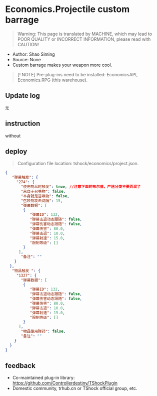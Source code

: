 # Economics.Projectile custom barrage

> Warning: This page is translated by MACHINE, which may lead to POOR QUALITY or INCORRECT INFORMATION, please read with CAUTION!


- Author: Shao Siming
- Source: None
- Custom barrage makes your weapon more cool.

> [! NOTE]
> Pre-plug-ins need to be installed: EconomicsAPI, Economics.RPG (this warehouse).

## Update log

```
无
```

## instruction

without

## deploy
> Configuration file location: tshock/economics/project.json.
```json
{
   "弹幕触发": {
     "274": {
       "使用物品时触发": true, //注意下面的布尔值，严格分类不要弄混了
       "来自于召唤物": false,
       "本身就是召唤物": false,
       "召唤物攻击间隔": 15,
       "弹幕数据": [
        {
           "弹幕ID": 132,
           "弹幕击退动态跟随": false,
           "弹幕伤害动态跟随": false,
           "弹幕伤害": 80.0,
           "弹幕击退": 10.0,
           "弹幕射速": 15.0,
           "限制等级": []
        }
      ],
       "备注": "" 
    }
  },
   "物品触发 ": {
     "1327": {
       "弹幕数据": [
        {
           "弹幕ID": 132,
           "弹幕击退动态跟随": false,
           "弹幕伤害动态跟随": false,
           "弹幕伤害": 80.0,
           "弹幕击退": 10.0,
           "弹幕射速": 15.0,
           "限制等级": []
        }
      ],
       "物品使用弹药": false,
       "备注": "" 
    }
  }
}
```

## feedback

- Co-maintained plug-in library: https://github.com/Controllerdestiny/TShockPlugin
- Domestic community, trhub.cn or TShock official group, etc.